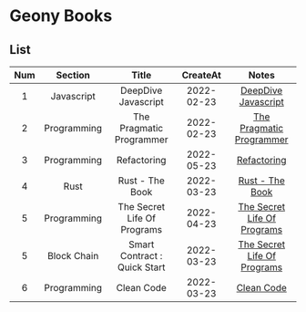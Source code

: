 # Geony Books

## List

| Num |   Section   |            Title             |  CreateAt  |                                Notes                                 |
| :-: | :---------: | :--------------------------: | :--------: | :------------------------------------------------------------------: |
|  1  | Javascript  |     DeepDive Javascript      | 2022-02-23 |         [DeepDive Javascript](deepdive-javascript/README.md)         |
|  2  | Programming |   The Pragmatic Programmer   | 2022-02-23 |    [The Pragmatic Programmer](the-pragmatic-programmer/README.md)    |
|  3  | Programming |         Refactoring          | 2022-05-23 |                 [Refactoring](refactoring/README.md)                 |
|  4  |    Rust     |       Rust - The Book        | 2022-03-23 |              [Rust - The Book](rust-thebook/README.md)               |
|  5  | Programming | The Secret Life Of Programs  | 2022-04-23 | [The Secret Life Of Programs](the-secret-life-of-programs/README.md) |
|  5  | Block Chain | Smart Contract : Quick Start | 2022-03-23 | [The Secret Life Of Programs](smart-contract-quick-start/README.md)  |
|  6  | Programming |          Clean Code          | 2022-03-23 |                  [Clean Code](clean-code/README.md)                  |
